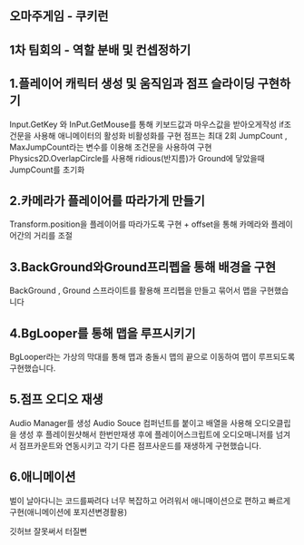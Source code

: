 오마주게임 - 쿠키런
-
1차 팀회의 - 역할 분배 및 컨셉정하기
-

1.플레이어 캐릭터 생성 및 움직임과 점프 슬라이딩 구현하기
-
Input.GetKey 와 InPut.GetMouse를 통해 키보드값과 마우스값을 받아오게작성
if조건문을 사용해 애니메이터의 활성화 비활성화를 구현
점프는 최대 2회 JumpCount , MaxJumpCount라는 변수를 이용해 조건문을 사용하여 구현
Physics2D.OverlapCircle를 사용해 ridious(반지름)가 Ground에 닿았을때 JumpCount를 초기화

2.카메라가 플레이어를 따라가게 만들기
-
Transform.position을 플레이어를 따라가도록 구현 + offset을 통해 카메라와 플레이어간의 거리를 조절

3.BackGround와Ground프리펩을 통해 배경을 구현
-
BackGround , Ground 스프라이트를 활용해 프리펩을 만들고 묶어서 맵을 구현했습니다

4.BgLooper를 통해 맵을 루프시키기
-
BgLooper라는 가상의 막대를 통해 맵과 충돌시 맵의 끝으로 이동하여 맵이 루프되도록 구현했습니다.

5.점프 오디오 재생
-
Audio Manager를 생성 Audio Souce 컴퍼넌트를 붙이고 배열을 사용해 오디오클립을 생성 후 플레이원샷해서 한번만재생
후에 플레이어스크립트에 오디오매니저를 넘겨서 점프카운트와 연동시키고 각기 다른 점프사운드를 재생하게 구현했습니다.

6.애니메이션
-
벌이 날아다니는 코드를짜려다 너무 복잡하고 어려워서 애니매이션으로 편하고 빠르게 구현(애니메이션에 포지션변경활용)

깃허브 잘못써서 터질뻔
